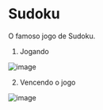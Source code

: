 # Sudoku

O famoso jogo de Sudoku.

1. Jogando

![image](https://user-images.githubusercontent.com/25599308/192979680-a84c02c4-81cb-4814-80e9-681f4c95ce4f.png)

2. Vencendo o jogo

![image](https://user-images.githubusercontent.com/25599308/192980760-ea9b3793-4136-49ef-86bc-036c71698d2b.png)

